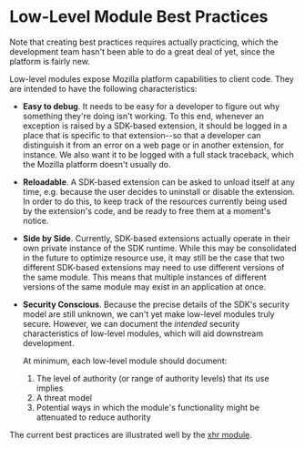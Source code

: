 # Low-Level Module Best Practices #

<span class="aside">
Note that creating best practices requires actually practicing, which
the development team hasn't been able to do a great deal of yet, since the
platform is fairly new.
</span>

Low-level modules expose Mozilla platform
capabilities to client code. They are intended to have the following
characteristics:

  * **Easy to debug**.  It needs to be easy for a developer to figure
    out why something they're doing isn't working.  To this end,
    whenever an exception is raised by a SDK-based extension, it
    should be logged in a place that is specific to that
    extension--so that a developer can distinguish it from an error on
    a web page or in another extension, for instance. We also want it
    to be logged with a full stack traceback, which the Mozilla
    platform doesn't usually do.

  * **Reloadable**. A SDK-based extension can be asked to unload
    itself at any time, e.g. because the user decides to
    uninstall or disable the extension. In order to do this,
    to keep track of the resources currently being used by
    the extension's code, and be ready to free them at a moment's
    notice.

  * **Side by Side**. Currently, SDK-based extensions actually
    operate in their own private instance of the SDK runtime.
    While this may be consolidated in the future to optimize resource
    use, it may still be the case that two different SDK-based
    extensions may need to use different versions of the same module.
    This means that multiple instances of different versions of
    the same module may exist in an application at once.

  * **Security Conscious**. Because the precise details of the SDK's
    security model are still unknown, we can't yet make low-level
    modules truly secure. However, we can document the *intended*
    security characteristics of low-level modules, which will
    aid downstream development.

    At minimum, each low-level module should document:

    1. The level of authority (or range of authority levels) that its
       use implies
    2. A threat model
    3. Potential ways in which the module's functionality might
       be attenuated to reduce authority

The current best practices are illustrated well by the
[xhr module](packages/api-utils/docs/xhr.html).